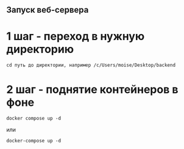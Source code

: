 ## Запуск веб-сервера
# 1 шаг - переход в нужную директорию
```
cd путь до директории, например /c/Users/moise/Desktop/backend
```
# 2 шаг - поднятие контейнеров в фоне
```
docker compose up -d
```
или
```
docker-compose up -d
```
